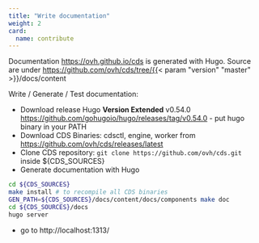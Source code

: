 ```yaml
---
title: "Write documentation"
weight: 2
card: 
  name: contribute
---
```


Documentation https://ovh.github.io/cds is generated with Hugo. Source are under https://github.com/ovh/cds/tree/{{< param "version" "master" >}}/docs/content

Write / Generate / Test documentation:

* Download release Hugo **Version Extended** v0.54.0 https://github.com/gohugoio/hugo/releases/tag/v0.54.0 - put hugo binary in your PATH
* Download CDS Binaries: cdsctl, engine, worker from https://github.com/ovh/cds/releases/latest
* Clone CDS repository: `git clone https://github.com/ovh/cds.git` inside ${CDS_SOURCES}
* Generate documentation with Hugo

```bash
cd ${CDS_SOURCES}
make install # to recompile all CDS binaries
GEN_PATH=${CDS_SOURCES}/docs/content/docs/components make doc 
cd ${CDS_SOURCES}/docs
hugo server
```
* go to http://localhost:1313/
